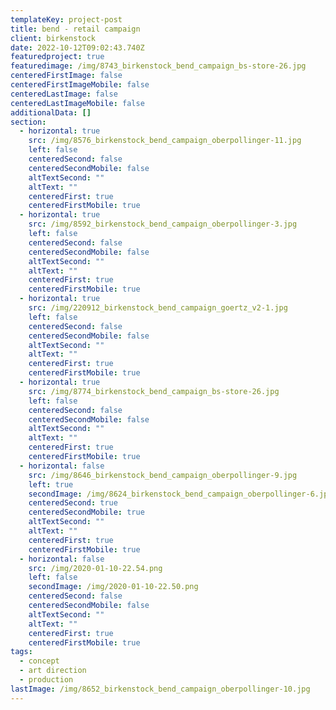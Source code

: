 ```yaml
---
templateKey: project-post
title: bend - retail campaign
client: birkenstock
date: 2022-10-12T09:02:43.740Z
featuredproject: true
featuredimage: /img/8743_birkenstock_bend_campaign_bs-store-26.jpg
centeredFirstImage: false
centeredFirstImageMobile: false
centeredLastImage: false
centeredLastImageMobile: false
additionalData: []
section:
  - horizontal: true
    src: /img/8576_birkenstock_bend_campaign_oberpollinger-11.jpg
    left: false
    centeredSecond: false
    centeredSecondMobile: false
    altTextSecond: ""
    altText: ""
    centeredFirst: true
    centeredFirstMobile: true
  - horizontal: true
    src: /img/8592_birkenstock_bend_campaign_oberpollinger-3.jpg
    left: false
    centeredSecond: false
    centeredSecondMobile: false
    altTextSecond: ""
    altText: ""
    centeredFirst: true
    centeredFirstMobile: true
  - horizontal: true
    src: /img/220912_birkenstock_bend_campaign_goertz_v2-1.jpg
    left: false
    centeredSecond: false
    centeredSecondMobile: false
    altTextSecond: ""
    altText: ""
    centeredFirst: true
    centeredFirstMobile: true
  - horizontal: true
    src: /img/8774_birkenstock_bend_campaign_bs-store-26.jpg
    left: false
    centeredSecond: false
    centeredSecondMobile: false
    altTextSecond: ""
    altText: ""
    centeredFirst: true
    centeredFirstMobile: true
  - horizontal: false
    src: /img/8646_birkenstock_bend_campaign_oberpollinger-9.jpg
    left: true
    secondImage: /img/8624_birkenstock_bend_campaign_oberpollinger-6.jpg
    centeredSecond: true
    centeredSecondMobile: true
    altTextSecond: ""
    altText: ""
    centeredFirst: true
    centeredFirstMobile: true
  - horizontal: false
    src: /img/2020-01-10-22.54.png
    left: false
    secondImage: /img/2020-01-10-22.50.png
    centeredSecond: false
    centeredSecondMobile: false
    altTextSecond: ""
    altText: ""
    centeredFirst: true
    centeredFirstMobile: true
tags:
  - concept
  - art direction
  - production
lastImage: /img/8652_birkenstock_bend_campaign_oberpollinger-10.jpg
---
```

